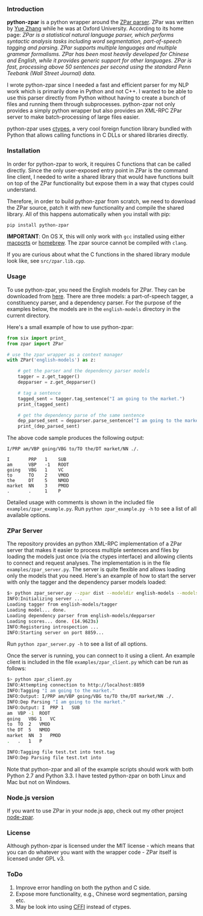 ### Introduction

**python-zpar** is a python wrapper around the [ZPar parser](http://www.sutd.edu.sg/cmsresource/faculty/yuezhang/zpar.html). ZPar was written by [Yue Zhang](http://www.sutd.edu.sg/yuezhang.aspx) while he was at Oxford University. According to its home page: *ZPar is a statistical natural language parser, which performs syntactic analysis tasks including word segmentation, part-of-speech tagging and parsing. ZPar supports multiple languages and multiple grammar formalisms. ZPar has been most heavily developed for Chinese and English, while it provides generic support for other languages. ZPar is fast, processing above 50 sentences per second using the standard Penn Teebank (Wall Street Journal) data.*

I wrote python-zpar since I needed a fast and efficient parser for my NLP work which is primarily done in Python and not C++. I wanted to be able to use this parser directly from Python without having to create a bunch of files and running them through subprocesses. python-zpar not only provides a simply python wrapper but also provides an XML-RPC ZPar server to make batch-processing of large files easier.

python-zpar uses [ctypes](https://docs.python.org/3.3/library/ctypes.html), a very cool foreign function library bundled with Python that allows calling functions in C DLLs or shared libraries directly.

### Installation
In order for python-zpar to work, it requires C functions that can be called directly. Since the only user-exposed entry point in ZPar is the command line client, I needed to write a shared library that would have functions built on top of the ZPar functionality but expose them in a way that ctypes could understand.

Therefore, in order to build python-zpar from scratch, we need to download the ZPar source, patch it with new functionality and compile the shared library. All of this happens automatically when you install with pip:

```bash
pip install python-zpar
```

**IMPORTANT**: On OS X, this will only work with `gcc` installed using either [macports](http://www.macports.org) or [homebrew](http://brew.sh/). The zpar source cannot be compiled with `clang`.

If you are curious about what the C functions in the shared library module look like, see `src/zpar.lib.cpp`.


### Usage

To use python-zpar, you need the English models for ZPar. They can be downloaded from [here](http://sourceforge.net/projects/zpar). There are three models: a part-of-speech tagger, a constituency parser, and a dependency parser. For the purpose of the examples below, the models are in the `english-models` directory in the current directory.

Here's a small example of how to use python-zpar:

```python
from six import print_
from zpar import ZPar

# use the zpar wrapper as a context manager
with ZPar('english-models') as z:

    # get the parser and the dependency parser models
    tagger = z.get_tagger()
    depparser = z.get_depparser()

    # tag a sentence
    tagged_sent = tagger.tag_sentence("I am going to the market.")
    print_(tagged_sent)

    # get the dependency parse of the same sentence
    dep_parsed_sent = depparser.parse_sentence("I am going to the market.")
    print_(dep_parsed_sent)
```

The above code sample produces the following output:

```
I/PRP am/VBP going/VBG to/TO the/DT market/NN ./.

I       PRP   1    SUB
am      VBP   -1   ROOT
going   VBG   1    VC
to      TO    2    VMOD
the     DT    5    NMOD
market  NN    3    PMOD
.       .     1    P
```

Detailed usage with comments is shown in the included file `examples/zpar_example.py`. Run `python zpar_example.py -h` to see a list of all available options.


### ZPar Server
The repository provides an python XML-RPC implementation of a ZPar server that makes it easier to process multiple sentences and files by loading the models just once (via the ctypes interface) and allowing clients to connect and request analyses. The implementation is in the file `examples/zpar_server.py`. The server is quite flexible and allows loading only the models that you need. Here's an example of how to start the server with only the tagger and the dependency parser models loaded:

```bash
$> python zpar_server.py --zpar dist --modeldir english-models --models tagger depparser
INFO:Initializing server ...
Loading tagger from english-models/tagger
Loading model... done.
Loading dependency parser from english-models/depparser
Loading scores... done. (14.9623s)
INFO:Registering introspection ...
INFO:Starting server on port 8859...
```

Run `python zpar_server.py -h` to see a list of all options.


Once the server is running, you can connect to it using a client. An example client is included in the file `examples/zpar_client.py` which can be run as follows:

```bash
$> python zpar_client.py
INFO:Attempting connection to http://localhost:8859
INFO:Tagging "I am going to the market."
INFO:Output: I/PRP am/VBP going/VBG to/TO the/DT market/NN ./.
INFO:Dep Parsing "I am going to the market."
INFO:Output: I  PRP 1   SUB
am  VBP -1  ROOT
going   VBG 1   VC
to  TO  2   VMOD
the DT  5   NMOD
market  NN  3   PMOD
.   .   1   P

INFO:Tagging file test.txt into test.tag
INFO:Dep Parsing file test.txt into

```

Note that python-zpar and all of the example scripts should work with both Python 2.7 and Python 3.3. I have tested python-zpar on both Linux and Mac but not on Windows.

### Node.js version
If you want to use ZPar in your node.js app, check out my other project [node-zpar](http://github.com/EducationalTestingService/node-zpar).


### License

Although python-zpar is licensed under the MIT license - which means that you can do whatever you want with the wrapper code - ZPar itself is licensed under GPL v3.


### ToDo

1. Improve error handling on both the python and C side.
2. Expose more functionality, e.g., Chinese word segmentation, parsing etc.
3. May be look into using [CFFI](https://cffi.readthedocs.org/) instead of ctypes.
